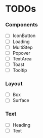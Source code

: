 # TODOs

### Components

- [ ] IconButton
- [ ] Loading
- [ ] MultiStep
- [ ] Popover
- [ ] TextArea
- [ ] Toast
- [ ] Tooltip

### Layout

- [ ] Box
- [ ] Surface

### Text

- [ ] Heading
- [ ] Text
